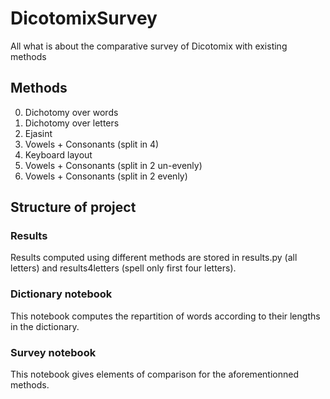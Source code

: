 # DicotomixSurvey
All what is about the comparative survey of Dicotomix with existing methods

## Methods
0. Dichotomy over words
1. Dichotomy over letters
2. Ejasint
3. Vowels + Consonants (split in 4)
4. Keyboard layout
5. Vowels + Consonants (split in 2 un-evenly)
6. Vowels + Consonants (split in 2 evenly)

## Structure of project
### Results
Results computed using different methods are stored in results.py (all letters) and results4letters (spell only first four letters).

### Dictionary notebook
This notebook computes the repartition of words according to their lengths in the dictionary.

### Survey notebook
This notebook gives elements of comparison for the aforementionned methods.
